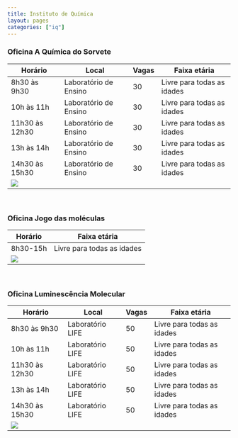 ```yaml
---
title: Instituto de Química
layout: pages
categories: ["iq"]
---
```


### Oficina A Química do Sorvete

| Horário | Local | Vagas | Faixa etária |
|---------|---------|-------|--------------|
| 8h30 às 9h30 | Laboratório de Ensino | 30 | Livre para todas as idades |
| 10h às 11h | Laboratório de Ensino | 30 | Livre para todas as idades |
| 11h30 às 12h30 | Laboratório de Ensino | 30 | Livre para todas as idades |
| 13h às 14h | Laboratório de Ensino | 30 | Livre para todas as idades |
| 14h30 às 15h30 | Laboratório de Ensino | 30 | Livre para todas as idades |
| <a href="https://docs.google.com/document/d/e/2PACX-1vRxMEyWuO4DQnDW43l-hKRb2F7CFmbrgeixobIBIGfqF9Ubho6jXBaZMxKrCEFv1Quz31lZEglKb9mk/pub#id.e65owivhg6e8"><img style="cursor:pointer" src="{{ site.baseurl }}/img/more.svg"></a> |

<br>

### Oficina Jogo das moléculas

| Horário | Faixa etária |
|---------|--------------|
| 8h30-15h  | Livre para todas as idades |
| <a href="https://docs.google.com/document/d/e/2PACX-1vRxMEyWuO4DQnDW43l-hKRb2F7CFmbrgeixobIBIGfqF9Ubho6jXBaZMxKrCEFv1Quz31lZEglKb9mk/pub#id.ycdahk6irrpp"><img style="cursor:pointer" src="{{ site.baseurl }}/img/more.svg"></a> |

<br>

### Oficina Luminescência Molecular

| Horário | Local | Vagas | Faixa etária |
|---------|---------|-------|--------------|
| 8h30 às 9h30 | Laboratório LIFE | 50 | Livre para todas as idades |
| 10h às 11h | Laboratório LIFE | 50 | Livre para todas as idades |
| 11h30 às 12h30 | Laboratório LIFE | 50 | Livre para todas as idades |
| 13h às 14h | Laboratório LIFE | 50 | Livre para todas as idades |
| 14h30 às 15h30 | Laboratório LIFE | 50 | Livre para todas as idades |
| <a href="https://docs.google.com/document/d/e/2PACX-1vRxMEyWuO4DQnDW43l-hKRb2F7CFmbrgeixobIBIGfqF9Ubho6jXBaZMxKrCEFv1Quz31lZEglKb9mk/pub#id.663n48fnmks0"><img style="cursor:pointer" src="{{ site.baseurl }}/img/more.svg"></a> |